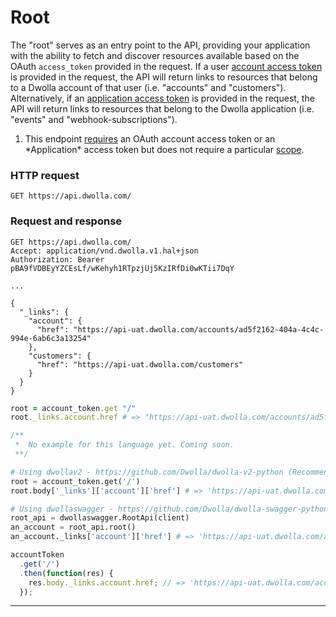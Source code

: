 # Root

The "root" serves as an entry point to the API, providing your application with the ability to fetch and discover resources available based on the OAuth `access_token` provided in the request. If a user [account access token](#request-user-authorization) is provided in the request, the API will return links to resources that belong to a Dwolla account of that user (i.e. "accounts" and "customers"). Alternatively, if an [application access token](#application-access-token) is provided in the request, the API will return links to resources that belong to the Dwolla application (i.e. "events" and "webhook-subscriptions").

<ol class="alerts">
    <li class="alert icon-alert-alert">This endpoint <a href="#authentication">requires</a> an OAuth account access token or an *Application* access token but does not require a particular <a href="#oauth-scopes">scope</a>.</li>
</ol>

### HTTP request
`GET https://api.dwolla.com/`

### Request and response

```raw
GET https://api.dwolla.com/
Accept: application/vnd.dwolla.v1.hal+json
Authorization: Bearer pBA9fVDBEyYZCEsLf/wKehyh1RTpzjUj5KzIRfDi0wKTii7DqY

...

{
  "_links": {
    "account": {
      "href": "https://api-uat.dwolla.com/accounts/ad5f2162-404a-4c4c-994e-6ab6c3a13254"
    },
    "customers": {
      "href": "https://api-uat.dwolla.com/customers"
    }
  }
}
```
```ruby
root = account_token.get "/"
root._links.account.href # => "https://api-uat.dwolla.com/accounts/ad5f2162-404a-4c4c-994e-6ab6c3a13254"
```
```php
/**
 *  No example for this language yet. Coming soon.
 **/
```
```python
# Using dwollav2 - https://github.com/Dwolla/dwolla-v2-python (Recommended)
root = account_token.get('/')
root.body['_links']['account']['href'] # => 'https://api-uat.dwolla.com/accounts/ad5f2162-404a-4c4c-994e-6ab6c3a13254'

# Using dwollaswagger - https://github.com/Dwolla/dwolla-swagger-python
root_api = dwollaswagger.RootApi(client)
an_account = root_api.root()
an_account._links['account']['href'] # => 'https://api-uat.dwolla.com/accounts/ad5f2162-404a-4c4c-994e-6ab6c3a13254'
```
```javascript
accountToken
  .get('/')
  .then(function(res) {
    res.body._links.account.href; // => 'https://api-uat.dwolla.com/accounts/ad5f2162-404a-4c4c-994e-6ab6c3a13254'
  });
```
* * *